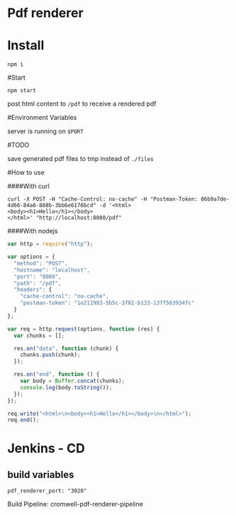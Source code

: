 # Pdf renderer

# Install

```
npm i
```

#Start

```
npm start
```

post html content to `/pdf` to receive a rendered pdf


#Environment Variables

server is running on `$PORT`

#TODO

save generated pdf files to tmp instead of `./files`

#How to use

####With curl

```
curl -X POST -H "Cache-Control: no-cache" -H "Postman-Token: 06b9a7de-4d66-84a6-808b-3bb6e6176bcd" -d '<html>
<body><h1>Hello</h1></body>
</html>' "http://localhost:8080/pdf"
```

####With nodejs

```javascript
var http = require("http");

var options = {
  "method": "POST",
  "hostname": "localhost",
  "port": "8080",
  "path": "/pdf",
  "headers": {
    "cache-control": "no-cache",
    "postman-token": "1e211983-5b5c-3f82-b133-13ff563934fc"
  }
};

var req = http.request(options, function (res) {
  var chunks = [];

  res.on("data", function (chunk) {
    chunks.push(chunk);
  });

  res.on("end", function () {
    var body = Buffer.concat(chunks);
    console.log(body.toString());
  });
});

req.write("<html>\n<body><h1>Hello</h1></body>\n</html>");
req.end();
```

# Jenkins - CD
## build variables
`pdf_renderer_port: "3020"`

Build Pipeline: cromwell-pdf-renderer-pipeline
